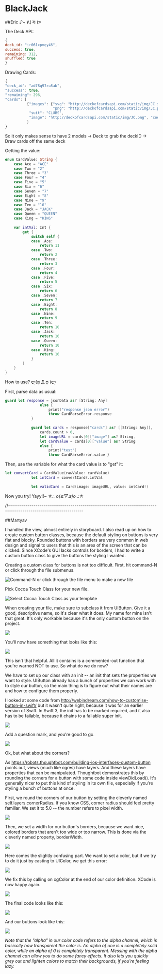 # BlackJack

##Eric ♪~ ᕕ( ᐛ )ᕗ 

The Deck API:
```Javascript
{
deck_id: "ir061xpmqy46",
success: true,
remaining: 312,
shuffled: true
}
```
Drawing Cards:
```Javascript
{
"deck_id": "ad78q97ru8ab",
"success": true,
"remaining": 296,
"cards": [
          {"images": {"svg": "http://deckofcardsapi.com/static/img/JC.svg",
                      "png": "http://deckofcardsapi.com/static/img/JC.png"},
           "suit": "CLUBS",
           "image": "http://deckofcardsapi.com/static/img/JC.png", "code": "JC", "value": "JACK"}
          ]
}
```


So it only makes sense to have 2 models
-> Deck to grab the deckID
-> Draw cards off the same deck
 
 
Getting the value:
```Swift
enum CardValue: String {
    case Ace = "ACE"
    case Two = "2"
    case Three = "3"
    case Four = "4"
    case Five = "5"
    case Six = "6"
    case Seven = "7"
    case Eight = "8"
    case Nine = "9"
    case Ten = "10"
    case Jack = "JACK"
    case Queen = "QUEEN"
    case King = "KING"
    
    var intVal: Int {
        get {
            switch self {
            case .Ace:
                return 11
            case .Two:
                return 2
            case .Three:
                return 3
            case .Four:
                return 4
            case .Five:
                return 5
            case .Six:
                return 6
            case .Seven:
                return 7
            case .Eight:
                return 8
            case .Nine:
                return 9
            case .Ten:
                return 10
            case .Jack:
                return 10
            case .Queen:
                return 10
            case .King:
                return 10
            }
        }
    }
}
```


How to use?  ლ(ಥ Д ಥ )ლ

First, parse data as usual:
```Swift
guard let response = jsonData as? [String: Any]
                else {
                    print("response json error")
                    throw CardParseError.response
            }
            
            guard let cards = response["cards"] as? [[String: Any]],
                cards.count > 0,
                let imageURL = cards[0]["image"] as? String,
                let cardValue = cards[0]["value"] as? String
                else {
                    print("test")
                    throw CardParseError.value }
```

Then, use the variable for what the card value is to "get" it:
```Swift
let convertCard = CardValue(rawValue: cardValue)
            let intCard = convertCard?.intVal
            
            let validCard = Card(image: imageURL, value: intCard!)
```

Now you try! Yayy!!~ ☆*:. o(≧▽≦)o .:*☆


//--------------------------------------------------------------------------------------------------------------------

##Martyav

I handled the view, almost entirely in storyboard. I also read up on how to create custom button classes, because the default styling on buttons is very flat and blocky. Rounded buttons with borders are very common in web design and signal to users that this is an area of the screen that can be clicked. Since XCode's GUI lacks controls for borders, I had to write a custom button class to give the buttons the styling I wanted.

Creating a custom class for buttons is not too difficult. First, hit command-N or click through the file submenus.

![Command-N or click through the file menu to make a new file](https://cloud.githubusercontent.com/assets/19174201/20250202/615afe0c-a9d9-11e6-9f07-8918f726a22a.png)

Pick Cocoa Touch Class for your new file.

![Select Cocoa Touch Class as your template](https://cloud.githubusercontent.com/assets/19174201/20250199/615ab2c6-a9d9-11e6-8669-765fffee6c0d.png)

When creating your file, make sure to subclass it from UIButton. Give it a good, descriptive name, so it's clear what it does. My name for mine isn't that great. It's only workable because it's the only custom button on the project.

![](https://cloud.githubusercontent.com/assets/19174201/20250198/615a574a-a9d9-11e6-9a99-33449f9e35c7.png)

You'll now have something that looks like this:

![](https://cloud.githubusercontent.com/assets/19174201/20250200/615acbee-a9d9-11e6-958f-be8952d9f571.png)

This isn't that helpful. All it contains is a commented-out function that you're warned NOT to use. So what do we do now?

We have to set up our class with an init -- an init that sets the properties we want to style. UIButton already has a bunch of properties we can work with to style our button, so the main thing is to figure out what their names are and how to configure them properly.

I looked at some code from http://webindream.com/how-to-customise-button-in-swift/ but it wasn't quite right, because it was for an earlier version of Swift. In Swift 3, the init has to be marked required, and it also has to be failable, because it chains to a failable super init.

![](https://cloud.githubusercontent.com/assets/19174201/20250473/2874b30e-a9dd-11e6-8931-acda2ef0619f.png)

Add a question mark, and you're good to go.

![](https://cloud.githubusercontent.com/assets/19174201/20250484/42027464-a9dd-11e6-8ebc-add449004b6a.png)

Ok, but what about the corners?

As https://robots.thoughtbot.com/building-ios-interfaces-custom-button points out, views (much like ogres) have layers. And these layers have properties that can be manipulated. Thoughtbot demonstrates this by rounding the corners for a button with some code inside viewDidLoad(). It's generally nicer to put this kind of styling in its own file, especially if you're styling a bunch of buttons at once.

First, we round the corners of our button by setting the cleverly named self.layers.cornerRadius. If you know CSS, corner radius should feel pretty familiar. We set it to 5.0 -- the number refers to pixel width.  

![](https://cloud.githubusercontent.com/assets/19174201/20250630/b6cab184-a9de-11e6-90ad-f3d3c18ff2cf.png)

Then, we set a width for our button's borders, because we want nice, colored borders that aren't too wide or too narrow. This is done via the cleverly named property, borderWidth.

![](https://cloud.githubusercontent.com/assets/19174201/20250680/55675bd0-a9df-11e6-8c5b-aae3f6982a1e.png)

Here comes the slightly confusing part. We want to set a color, but if we try to do it just by casting to UIColor, we get this error:

![](https://cloud.githubusercontent.com/assets/19174201/20250741/06b4c896-a9e0-11e6-9422-3e873e6767fc.png)

We fix this by calling on cgColor at the end of our color definition. XCode is now happy again.

![](https://cloud.githubusercontent.com/assets/19174201/20250628/b6c98fd4-a9de-11e6-9748-acf667d4cab6.png)

The final code looks like this:

![](https://cloud.githubusercontent.com/assets/19174201/20250197/615708f6-a9d9-11e6-9f2c-1738210b5706.png)

And our buttons look like this:

![](https://cloud.githubusercontent.com/assets/19174201/20250779/6ab87202-a9e0-11e6-91e4-512e001e6ac9.png)

*Note that the "alpha" in our color code refers to the alpha channel, which is basically how transparent the color is. An alpha of one is a completely solid color, while an alpha of 0 is completely transparent. Messing with the alpha channel can allow you to do some fancy effects. It also lets you quickly grey out and lighten colors to match their backgrounds, if you're feeling lazy.*
